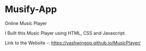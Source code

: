 # Musify-App
Online Music Player

I Built this Music Player using HTML, CSS and Javascript.

Link to the Website -: https://yashwingop.github.io/MusicPlayer/
